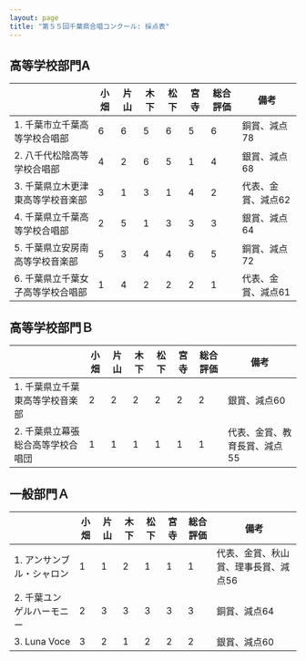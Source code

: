 ```yaml
---
layout: page
title: "第５５回千葉県合唱コンクール: 採点表"
---
```

高等学校部門A
-------------

|                                   | 小畑 | 片山 | 木下 | 松下 | 宮寺 | 総合評価 | 備考               |
|-----------------------------------|------|------|------|------|------|----------|--------------------|
| 1. 千葉市立千葉高等学校合唱部     | 6    | 6    | 5    | 6    | 5    | 6        | 銅賞、減点78       |
| 2. 八千代松陰高等学校合唱部       | 4    | 2    | 6    | 5    | 1    | 4        | 銀賞、減点68       |
| 3. 千葉県立木更津東高等学校音楽部 | 3    | 1    | 3    | 1    | 4    | 2        | 代表、金賞、減点62 |
| 4. 千葉県立千葉高等学校合唱部     | 2    | 5    | 1    | 3    | 3    | 3        | 銀賞、減点64       |
| 5. 千葉県立安房南高等学校音楽部   | 5    | 3    | 4    | 4    | 6    | 5        | 銅賞、減点72       |
| 6. 千葉県立千葉女子高等学校合唱部 | 1    | 4    | 2    | 2    | 2    | 1        | 代表、金賞、減点61 |

高等学校部門Ｂ
--------------

|                                   | 小畑 | 片山 | 木下 | 松下 | 宮寺 | 総合評価 | 備考                         |
|-----------------------------------|------|------|------|------|------|----------|------------------------------|
| 1. 千葉県立千葉東高等学校音楽部   | 2    | 2    | 2    | 2    | 2    | 2        | 銀賞、減点60                 |
| 2. 千葉県立幕張総合高等学校合唱団 | 1    | 1    | 1    | 1    | 1    | 1        | 代表、金賞、教育長賞、減点55 |

一般部門Ａ
----------

|                           | 小畑 | 片山 | 木下 | 松下 | 宮寺 | 総合評価 | 備考                                 |
|---------------------------|------|------|------|------|------|----------|--------------------------------------|
| 1. アンサンブル・シャロン | 1    | 1    | 2    | 1    | 1    | 1        | 代表、金賞、秋山賞、理事長賞、減点56 |
| 2. 千葉ユンゲルハーモニー | 2    | 3    | 3    | 3    | 3    | 3        | 銅賞、減点64                         |
| 3. Luna Voce              | 3    | 2    | 1    | 2    | 2    | 2        | 銀賞、減点60                         |
